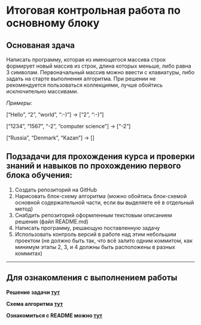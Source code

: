 # Итоговая контрольная работа по основному блоку
## Основаная здача
Написать программу, которая из имеющегося массива строк формирует новый массив из строк, длина которых меньше, либо равна 3 символам. Первоначальный массив можно ввести с клавиатуры, либо задать на старте выполнения алгоритма. При решении не рекомендуется пользоваться коллекциями, лучше обойтись исключительно массивами.

*Примеры:*

[“Hello”, “2”, “world”, “:-)”] → [“2”, “:-)”]

[“1234”, “1567”, “-2”, “computer science”] → [“-2”]

[“Russia”, “Denmark”, “Kazan”] → []

## Подзадачи для прохождения курса и проверки знаний и навыков по прохождению первого блока обучения:
1. Создать репозиторий на GitHub
2. Нарисовать блок-схему алгоритма (можно обойтись блок-схемой основной содержательной части, если вы выделяете её в отдельный метод)
3. Снабдить репозиторий оформленным текстовым описанием решения (файл README.md)
4. Написать программу, решающую поставленную задачу
5. Использовать контроль версий в работе над этим небольшим проектом (не должно быть так, что всё залито одним коммитом, как минимум этапы 2, 3, и 4 должны быть расположены в разных коммитах)
***
## Для ознакомления с выполнением работы

**Решение задачи [тут](https://github.com/DmitrievYK/C-sharp-exam/blob/main/Program.cs)**

**Схема алгоритма [тут](https://github.com/DmitrievYK/C-sharp-exam/blob/main/%D0%90%D0%BB%D0%B3%D0%BE%D1%80%D0%B8%D1%82%D0%BC%20FilterArray.pdf)**

**Ознакомиться с README можно [тут](https://github.com/DmitrievYK/C-sharp-exam/blob/main/README.md)**
